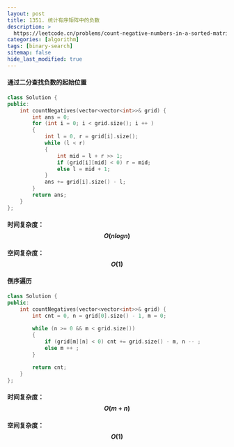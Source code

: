 ```yaml
---
layout: post
title: 1351. 统计有序矩阵中的负数
description: >
  https://leetcode.cn/problems/count-negative-numbers-in-a-sorted-matrix/
categories: [algorithm]
tags: [binary-search]
sitemap: false
hide_last_modified: true
---
```


#### 通过二分查找负数的起始位置

```c++
class Solution {
public:
    int countNegatives(vector<vector<int>>& grid) {
        int ans = 0;
        for (int i = 0; i < grid.size(); i ++ )
        {
            int l = 0, r = grid[i].size();
            while (l < r)
            {
                int mid = l + r >> 1;
                if (grid[i][mid] < 0) r = mid;
                else l = mid + 1;
            }
            ans += grid[i].size() - l;
        }
        return ans;
    }
};
```

#### 时间复杂度：$$ O(nlogn) $$ 

#### 空间复杂度：$$ O(1) $$



#### 倒序遍历

```c++
class Solution {
public:
    int countNegatives(vector<vector<int>>& grid) {
        int cnt = 0, n = grid[0].size() - 1, m = 0;
        
        while (n >= 0 && m < grid.size())
        {
            if (grid[m][n] < 0) cnt += grid.size() - m, n -- ;
            else m ++ ;    
        }

        return cnt;
    }
};
```

#### 时间复杂度：$$ O(m + n) $$ 

#### 空间复杂度：$$ O(1) $$